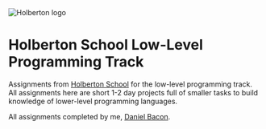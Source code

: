 <img src="https://www.holbertonschool.com/assets/holberton-logo-1cc451260ca3cd297def53f2250a9794810667c7ca7b5fa5879a569a457bf16f.png" alt="Holberton logo">

Holberton School Low-Level Programming Track
============================================

Assignments from [Holberton School](https://www.holbertonschool.com) for the low-level programming track. All assignments here are short 1-2 day projects full of smaller tasks to build knowledge of lower-level programming languages.

All assignments completed by me, [Daniel Bacon](https://github.com/dfbacon).

